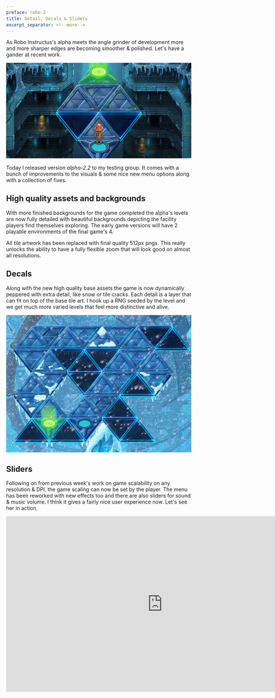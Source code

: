 ```yaml
---
preface: robo-2
title: Detail, Decals & Sliders
excerpt_separator: <!--more-->
---
```

As Robo Instructus's alpha meets the angle grinder of development more and more sharper edges are becoming smoother & polished. Let's have a gander at recent work.

![](/assets/2019-02-08/top.jpg)

<!--more-->
Today I released version _alpha-2.2_ to my testing group. It comes with a bunch of improvements to the visuals & some nice new menu options along with a collection of fixes.

## High quality assets and backgrounds
With more finished backgrounds for the game completed the alpha's levels are now fully detailed with beautiful backgrounds depicting the facility players find themselves exploring. The early game versions will have 2 playable environments of the final game's 4.

All tile artwork has been replaced with final quality 512px pngs. This really unlocks the ability to have a fully flexible zoom that will look good on almost all resolutions.

## Decals
Along with the new high quality base assets the game is now dynamically peppered with extra detail, like snow or tile cracks. Each detail is a layer that can fit on top of the base tile art. I hook up a RNG seeded by the level and we get much more varied levels that feel more distinctive and alive.

![](/assets/2019-02-08/decals.jpg)

## Sliders
Following on from previous week's work on game scalability on any resolution & DPI, the game scaling can now be set by the player. The menu has been reworked with new effects too and there are also sliders for sound & music volume. I think it gives a fairly nice user experience now. Let's see her in action.

<div class="video-wrap">
  <iframe width="850" height="478"
    src="https://www.youtube-nocookie.com/embed/psFPwAVVmF4"
    frameborder="0"
    allow="accelerometer; autoplay; encrypted-media; gyroscope; picture-in-picture"
    allowfullscreen>
  </iframe>
</div>
